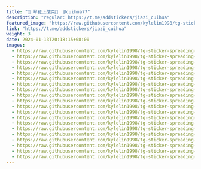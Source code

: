 ```yaml
---
title: "🙊 翠花上酸菜🤏  @cuihua77"
description: "regular: https://t.me/addstickers/jiazi_cuihua"
featured_image: "https://raw.githubusercontent.com/kylelin1998/tg-sticker-spreading-worldwide-images/main/img/fc784e68-d440-447a-9df9-93f262bd6ed2.jpg"
link: "https://t.me/addstickers/jiazi_cuihua"
weight: 3
date: 2024-01-13T20:18:15+08:00
images:
  - https://raw.githubusercontent.com/kylelin1998/tg-sticker-spreading-worldwide-images/main/img/fc784e68-d440-447a-9df9-93f262bd6ed2.jpg
  - https://raw.githubusercontent.com/kylelin1998/tg-sticker-spreading-worldwide-images/main/img/ea97d498-777b-4eea-a419-d2285e211c80.jpg
  - https://raw.githubusercontent.com/kylelin1998/tg-sticker-spreading-worldwide-images/main/img/45314230-dd86-4d47-a815-33f32e2c9fc5.jpg
  - https://raw.githubusercontent.com/kylelin1998/tg-sticker-spreading-worldwide-images/main/img/439b629c-9ab8-40a8-8697-68e5f64a85cd.jpg
  - https://raw.githubusercontent.com/kylelin1998/tg-sticker-spreading-worldwide-images/main/img/641f6962-1a52-4951-b682-94647b6f77aa.jpg
  - https://raw.githubusercontent.com/kylelin1998/tg-sticker-spreading-worldwide-images/main/img/59c75195-a544-46c7-a30e-9cbbdbc06e9e.jpg
  - https://raw.githubusercontent.com/kylelin1998/tg-sticker-spreading-worldwide-images/main/img/ebc6b76e-09c8-4536-a248-7e7ce1627a82.jpg
  - https://raw.githubusercontent.com/kylelin1998/tg-sticker-spreading-worldwide-images/main/img/1de0f205-09dc-4521-88ac-642836dea69c.jpg
  - https://raw.githubusercontent.com/kylelin1998/tg-sticker-spreading-worldwide-images/main/img/93f1447c-92a2-461d-b01d-15bb52ac0a21.jpg
  - https://raw.githubusercontent.com/kylelin1998/tg-sticker-spreading-worldwide-images/main/img/15f74f7d-277e-4b77-b8d0-d53f5ddc8934.jpg
  - https://raw.githubusercontent.com/kylelin1998/tg-sticker-spreading-worldwide-images/main/img/2d271adf-dfd9-4716-b813-c73c0716bac7.jpg
  - https://raw.githubusercontent.com/kylelin1998/tg-sticker-spreading-worldwide-images/main/img/d859d774-9d8b-4ab8-92e5-8834c1fa4a4c.jpg
  - https://raw.githubusercontent.com/kylelin1998/tg-sticker-spreading-worldwide-images/main/img/326b5c78-9b23-4174-828d-bdf37db80aa5.jpg
  - https://raw.githubusercontent.com/kylelin1998/tg-sticker-spreading-worldwide-images/main/img/fa387186-dccd-4fac-b67a-9bc3c0a8b988.jpg
  - https://raw.githubusercontent.com/kylelin1998/tg-sticker-spreading-worldwide-images/main/img/ad65cd52-6ee2-4420-97b3-351b58b565fc.jpg
  - https://raw.githubusercontent.com/kylelin1998/tg-sticker-spreading-worldwide-images/main/img/42684a5f-768d-42da-b60c-eb35942c35d6.jpg
  - https://raw.githubusercontent.com/kylelin1998/tg-sticker-spreading-worldwide-images/main/img/481a7881-6c14-448a-a730-2510163b3901.jpg
  - https://raw.githubusercontent.com/kylelin1998/tg-sticker-spreading-worldwide-images/main/img/796228a5-8d28-472b-a048-56831a5b7adf.jpg
  - https://raw.githubusercontent.com/kylelin1998/tg-sticker-spreading-worldwide-images/main/img/9b00d2be-8653-4e18-a7c6-2550ec76a756.jpg
  - https://raw.githubusercontent.com/kylelin1998/tg-sticker-spreading-worldwide-images/main/img/dd042483-0da8-4671-b103-6609074250e0.jpg
---
```

